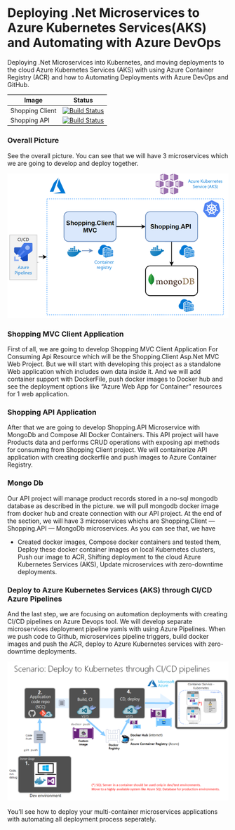 # Deploying .Net Microservices to Azure Kubernetes Services(AKS) and Automating with Azure DevOps
Deploying .Net Microservices into Kubernetes, and moving deployments to the cloud Azure Kubernetes Services (AKS) with using Azure Container Registry (ACR) and how to Automating Deployments with Azure DevOps and GitHub.

| Image | Status |
| ------------- | ------------- |
| Shopping Client | [![Build Status](https://tamilarasusaravanakangeyan.visualstudio.com/aks/_apis/build/status%2Fshoppingclient?branchName=main&stageName=Deploy%20stage&jobName=Deploy)](https://tamilarasusaravanakangeyan.visualstudio.com/aks/_build/latest?definitionId=8&branchName=main) |
| Shopping API | [![Build Status](https://tamilarasusaravanakangeyan.visualstudio.com/aks/_apis/build/status%2Fshoppingapi?branchName=main&stageName=Deploy%20stage&jobName=Deploy)](https://tamilarasusaravanakangeyan.visualstudio.com/aks/_build/latest?definitionId=7&branchName=main) |

### Overall Picture
See the overall picture. You can see that we will have 3 microservices which we are going to develop and deploy together.

![Overall Picture of Repository](image/image.png)

### Shopping MVC Client Application
First of all, we are going to develop Shopping MVC Client Application For Consuming Api Resource which will be the Shopping.Client Asp.Net MVC Web Project. But we will start with developing this project as a standalone Web application which includes own data inside it. And we will add container support with DockerFile, push docker images to Docker hub and see the deployment options like “Azure Web App for Container” resources for 1 web application.
### Shopping API Application
After that we are going to develop Shopping.API Microservice with MongoDb and Compose All Docker Containers.
This API project will have Products data and performs CRUD operations with exposing api methods for consuming from Shopping Client project.
We will containerize API application with creating dockerfile and push images to Azure Container Registry.
### Mongo Db
Our API project will manage product records stored in a no-sql mongodb database as described in the picture.
we will pull mongodb docker image from docker hub and create connection with our API project.
At the end of the section, we will have 3 microservices whichs are Shopping.Client — Shopping.API — MongoDb microservices.
As you can see that, we have
* Created docker images,
Compose docker containers and tested them,
Deploy these docker container images on local Kubernetes clusters,
Push our image to ACR,
Shifting deployment to the cloud Azure Kubernetes Services (AKS),
Update microservices with zero-downtime deployments.
### Deploy to Azure Kubernetes Services (AKS) through CI/CD Azure Pipelines
And the last step, we are focusing on automation deployments with creating CI/CD pipelines on Azure Devops tool. We will develop separate microservices deployment pipeline yamls with using Azure Pipelines.
When we push code to Github, microservices pipeline triggers, build docker images and push the ACR, deploy to Azure Kubernetes services with zero-downtime deployments.

![cicd](image/image1.png)

You’ll see how to deploy your multi-container microservices applications with automating all deployment process seperately.
